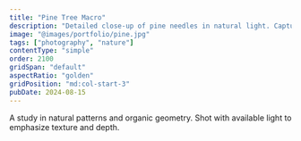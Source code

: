 ```yaml
---
title: "Pine Tree Macro"
description: "Detailed close-up of pine needles in natural light. Capturing the intricate patterns and textures found in nature."
image: "@images/portfolio/pine.jpg"
tags: ["photography", "nature"]
contentType: "simple"
order: 2100
gridSpan: "default"
aspectRatio: "golden"
gridPosition: "md:col-start-3"
pubDate: 2024-08-15
---
```


A study in natural patterns and organic geometry. Shot with available light to emphasize texture and depth.
